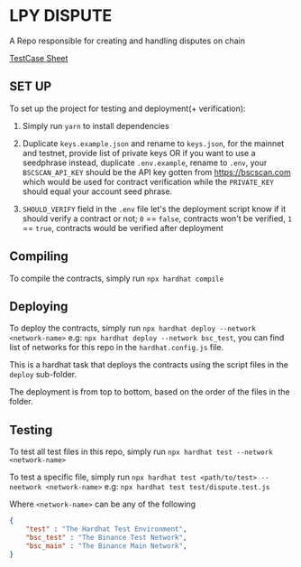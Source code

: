 # LPY DISPUTE

A Repo responsible for creating and handling disputes on chain

[TestCase Sheet](https://docs.google.com/spreadsheets/d/1Dzt3BeL2CGE3RBusBb9S_nm6sqAwg2tqP8Ck2LIOw1U/edit#gid=0)

## SET UP

To  set up the project for testing and deployment(+ verification):

1. Simply run `yarn` to install dependencies

2. Duplicate `keys.example.json` and rename to `keys.json`, for the mainnet and testnet, provide list of private keys OR if you want to use a seedphrase instead, duplicate `.env.example`, rename to `.env`, your `BSCSCAN_API_KEY` should be the API key gotten from <https://bscscan.com> which would be used for contract verification while the `PRIVATE_KEY` should equal your account seed phrase.

3. `SHOULD_VERIFY` field in the `.env` file let's the deployment script know if it should verify a contract or not; `0` == `false`, contracts won't be verified, `1` == `true`, contracts would be verified after deployment

## Compiling

To compile the contracts, simply run `npx hardhat compile`

## Deploying

To deploy the contracts, simply run `npx hardhat deploy --network <network-name>` e.g:  `npx hardhat deploy --network bsc_test`, you can find list of networks for this repo in the `hardhat.config.js` file.

This is a hardhat task that deploys the contracts using the script files in the `deploy` sub-folder.

The deployment is from top to bottom, based on the order of the files in the folder.

## Testing

To test all test files in this repo, simply run `npx hardhat test --network <network-name>` 

To test a specific file, simply run `npx hardhat test <path/to/test> --neetwork <network-name>` e.g: `npx hardhat test test/dispute.test.js`

Where `<network-name>` can be any of the following

```json
{
    "test" : "The Hardhat Test Environment",
    "bsc_test" : "The Binance Test Network",
    "bsc_main" : "The Binance Main Network",
}
```
